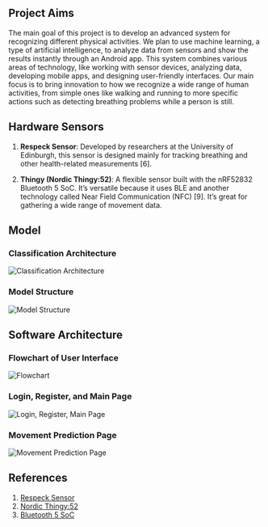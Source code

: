 ## Project Aims
The main goal of this project is to develop an advanced system for recognizing different physical activities. We plan to use machine learning, a type of artificial intelligence, to analyze data from sensors and show the results instantly through an Android app. This system combines various areas of technology, like working with sensor devices, analyzing data, developing mobile apps, and designing user-friendly interfaces. Our main focus is to bring innovation to how we recognize a wide range of human activities, from simple ones like walking and running to more specific actions such as detecting breathing problems while a person is still.

## Hardware Sensors
1. **Respeck Sensor**: Developed by researchers at the University of Edinburgh, this sensor is designed mainly for tracking breathing and other health-related measurements [6].
   
2. **Thingy (Nordic Thingy:52)**: A flexible sensor built with the nRF52832 Bluetooth 5 SoC. It’s versatile because it uses BLE and another technology called Near Field Communication (NFC) [9]. It’s great for gathering a wide range of movement data.

## Model
### Classification Architecture
![Classification Architecture](https://github.com/user-attachments/assets/c02b06e7-c92e-4de0-a1a8-9820c44d10e5)

### Model Structure
![Model Structure](https://github.com/user-attachments/assets/91ea0dd8-a54e-4675-9088-885ad439ef38)

## Software Architecture
### Flowchart of User Interface
![Flowchart](https://github.com/user-attachments/assets/aedb5805-7138-4834-b019-532a78408508)

### Login, Register, and Main Page
![Login, Register, Main Page](https://github.com/user-attachments/assets/52688e17-f985-4976-80cf-1147f5b7550e)

### Movement Prediction Page
![Movement Prediction Page](https://github.com/user-attachments/assets/2be008d4-da8a-4856-95f1-6a7415e336da)

## References
1. [Respeck Sensor](https://www.example.com/reference/6)
2. [Nordic Thingy:52](https://www.example.com/reference/8)
3. [Bluetooth 5 SoC](https://www.example.com/reference/9)
